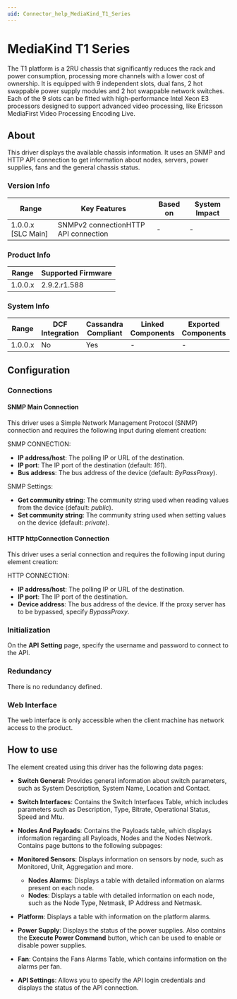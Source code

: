 ```yaml
---
uid: Connector_help_MediaKind_T1_Series
---
```


# MediaKind T1 Series

The T1 platform is a 2RU chassis that significantly reduces the rack and power consumption, processing more channels with a lower cost of ownership. It is equipped with 9 independent slots, dual fans, 2 hot swappable power supply modules and 2 hot swappable network switches. Each of the 9 slots can be fitted with high-performance Intel Xeon E3 processors designed to support advanced video processing, like Ericsson MediaFirst Video Processing Encoding Live.

## About

This driver displays the available chassis information. It uses an SNMP and HTTP API connection to get information about nodes, servers, power supplies, fans and the general chassis status.

### Version Info

| **Range**            | **Key Features**                     | **Based on** | **System Impact** |
|----------------------|--------------------------------------|--------------|-------------------|
| 1.0.0.x \[SLC Main\] | SNMPv2 connectionHTTP API connection | \-           | \-                |

### Product Info

| **Range** | **Supported Firmware** |
|-----------|------------------------|
| 1.0.0.x   | 2.9.2.r1.588           |

### System Info

| **Range** | **DCF Integration** | **Cassandra Compliant** | **Linked Components** | **Exported Components** |
|-----------|---------------------|-------------------------|-----------------------|-------------------------|
| 1.0.0.x   | No                  | Yes                     | \-                    | \-                      |

## Configuration

### Connections

#### SNMP Main Connection

This driver uses a Simple Network Management Protocol (SNMP) connection and requires the following input during element creation:

SNMP CONNECTION:

- **IP address/host**: The polling IP or URL of the destination.
- **IP port**: The IP port of the destination (default: *161*).
- **Bus address**: The bus address of the device (default: *ByPassProxy*).

SNMP Settings:

- **Get community string**: The community string used when reading values from the device (default: *public*).
- **Set community string**: The community string used when setting values on the device (default: *private*).

#### HTTP httpConnection Connection

This driver uses a serial connection and requires the following input during element creation:

HTTP CONNECTION:

- **IP address/host**: The polling IP or URL of the destination.
- **IP port**: The IP port of the destination.
- **Device address**: The bus address of the device. If the proxy server has to be bypassed, specify *BypassProxy*.

### Initialization

On the **API** **Setting** page, specify the username and password to connect to the API.

### Redundancy

There is no redundancy defined.

### Web Interface

The web interface is only accessible when the client machine has network access to the product.

## How to use

The element created using this driver has the following data pages:

- **Switch General**: Provides general information about switch parameters, such as System Description, System Name, Location and Contact.

- **Switch Interfaces**: Contains the Switch Interfaces Table, which includes parameters such as Description, Type, Bitrate, Operational Status, Speed and Mtu.

- **Nodes And Payloads**: Contains the Payloads table, which displays information regarding all Payloads, Nodes and the Nodes Network. Contains page buttons to the following subpages:

- **Monitored Sensors**: Displays information on sensors by node, such as Monitored, Unit, Aggregation and more.
  - **Nodes Alarms**: Displays a table with detailed information on alarms present on each node.
  - **Nodes**: Displays a table with detailed information on each node, such as the Node Type, Netmask, IP Address and Netmask.

- **Platform**: Displays a table with information on the platform alarms.

- **Power Supply**: Displays the status of the power supplies. Also contains the **Execute Power Command** button, which can be used to enable or disable power supplies.

- **Fan**: Contains the Fans Alarms Table, which contains information on the alarms per fan.

- **API Settings**: Allows you to specify the API login credentials and displays the status of the API connection.
